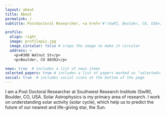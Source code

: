 ```yaml
---
layout: about
title: About
permalink: /
subtitle: Postdoctoral Researcher, <a href='#'>SwRI, Boulder, CO, USA</a>.

profile:
  align: right
  image: profilepic.jpg
  image_circular: false # crops the image to make it circular
  address: >
    <p>#300 Walnut St</p>
    <p>Boulder, CO 80302</p>

news: true  # includes a list of news items
selected_papers: true # includes a list of papers marked as "selected={true}"
social: true  # includes social icons at the bottom of the page
---
```


 I am a Post Doctoral Researcher at Southwest Research Institute (SwRI), Boulder, CO, USA. Solar Astrophysics is my primary area of research. I work on understanding solar activity (solar cycle), which help us to predict the future of our nearest and life-giving star, the Sun.
